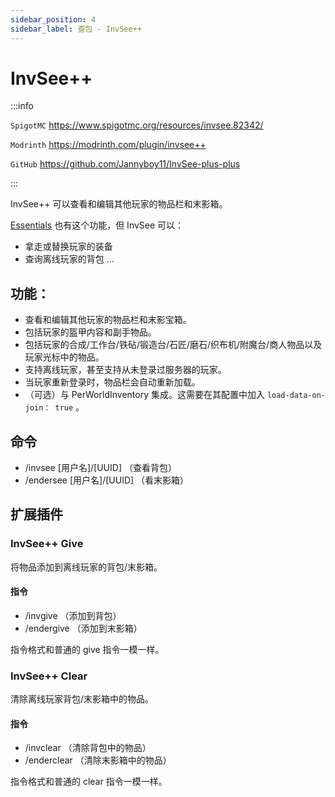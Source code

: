 ```yaml
---
sidebar_position: 4
sidebar_label: 查包 - InvSee++
---
```


# InvSee++

:::info

`SpigotMC` https://www.spigotmc.org/resources/invsee.82342/

`Modrinth` https://modrinth.com/plugin/invsee++

`GitHub` https://github.com/Jannyboy11/InvSee-plus-plus

:::

InvSee++ 可以查看和编辑其他玩家的物品栏和末影箱。

[Essentials](/Java/process/plugin/ManageTool/BasicPlugins/EssentialsX/) 也有这个功能，但 InvSee 可以：

- 拿走或替换玩家的装备
- 查询离线玩家的背包
  ...

## 功能：

- 查看和编辑其他玩家的物品栏和末影宝箱。
- 包括玩家的盔甲内容和副手物品。
- 包括玩家的合成/工作台/铁砧/锻造台/石匠/磨石/织布机/附魔台/商人物品以及玩家光标中的物品。
- 支持离线玩家，甚至支持从未登录过服务器的玩家。
- 当玩家重新登录时，物品栏会自动重新加载。
- （可选）与 PerWorldInventory 集成。这需要在其配置中加入 `load-data-on-join： true` 。

## 命令

- /invsee [用户名]/[UUID] （查看背包）
- /endersee [用户名]/[UUID] （看末影箱）

## 扩展插件

### InvSee++ Give

将物品添加到离线玩家的背包/末影箱。

#### 指令

- /invgive （添加到背包）
- /endergive （添加到末影箱）

指令格式和普通的 give 指令一模一样。

### InvSee++ Clear

清除离线玩家背包/末影箱中的物品。

#### 指令

- /invclear （清除背包中的物品）
- /enderclear （清除末影箱中的物品）

指令格式和普通的 clear 指令一模一样。
